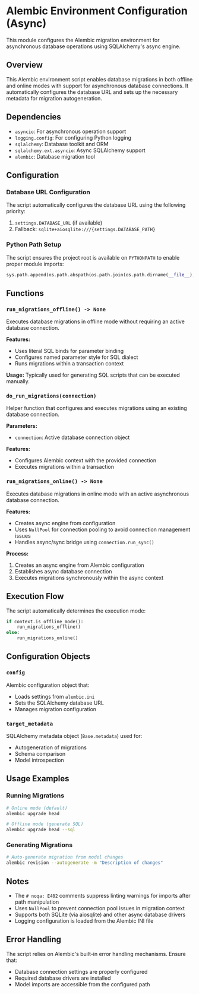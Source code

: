 <!--
This documentation was auto-generated by Claude on 2025-05-31T16-10-56.
Source file: ./src/backend/alembic/env.py
-->

# Alembic Environment Configuration (Async)

This module configures the Alembic migration environment for asynchronous database operations using SQLAlchemy's async engine.

## Overview

This Alembic environment script enables database migrations in both offline and online modes with support for asynchronous database connections. It automatically configures the database URL and sets up the necessary metadata for migration autogeneration.

## Dependencies

- `asyncio`: For asynchronous operation support
- `logging.config`: For configuring Python logging
- `sqlalchemy`: Database toolkit and ORM
- `sqlalchemy.ext.asyncio`: Async SQLAlchemy support
- `alembic`: Database migration tool

## Configuration

### Database URL Configuration

The script automatically configures the database URL using the following priority:

1. `settings.DATABASE_URL` (if available)
2. Fallback: `sqlite+aiosqlite:///{settings.DATABASE_PATH}`

### Python Path Setup

The script ensures the project root is available on `PYTHONPATH` to enable proper module imports:

```python
sys.path.append(os.path.abspath(os.path.join(os.path.dirname(__file__), '..')))
```

## Functions

### `run_migrations_offline() -> None`

Executes database migrations in offline mode without requiring an active database connection.

**Features:**
- Uses literal SQL binds for parameter binding
- Configures named parameter style for SQL dialect
- Runs migrations within a transaction context

**Usage:**
Typically used for generating SQL scripts that can be executed manually.

### `do_run_migrations(connection)`

Helper function that configures and executes migrations using an existing database connection.

**Parameters:**
- `connection`: Active database connection object

**Features:**
- Configures Alembic context with the provided connection
- Executes migrations within a transaction

### `run_migrations_online() -> None`

Executes database migrations in online mode with an active asynchronous database connection.

**Features:**
- Creates async engine from configuration
- Uses `NullPool` for connection pooling to avoid connection management issues
- Handles async/sync bridge using `connection.run_sync()`

**Process:**
1. Creates an async engine from Alembic configuration
2. Establishes async database connection
3. Executes migrations synchronously within the async context

## Execution Flow

The script automatically determines the execution mode:

```python
if context.is_offline_mode():
    run_migrations_offline()
else:
    run_migrations_online()
```

## Configuration Objects

### `config`
Alembic configuration object that:
- Loads settings from `alembic.ini`
- Sets the SQLAlchemy database URL
- Manages migration configuration

### `target_metadata`
SQLAlchemy metadata object (`Base.metadata`) used for:
- Autogeneration of migrations
- Schema comparison
- Model introspection

## Usage Examples

### Running Migrations

```bash
# Online mode (default)
alembic upgrade head

# Offline mode (generate SQL)
alembic upgrade head --sql
```

### Generating Migrations

```bash
# Auto-generate migration from model changes
alembic revision --autogenerate -m "Description of changes"
```

## Notes

- The `# noqa: E402` comments suppress linting warnings for imports after path manipulation
- Uses `NullPool` to prevent connection pool issues in migration context
- Supports both SQLite (via aiosqlite) and other async database drivers
- Logging configuration is loaded from the Alembic INI file

## Error Handling

The script relies on Alembic's built-in error handling mechanisms. Ensure that:
- Database connection settings are properly configured
- Required database drivers are installed
- Model imports are accessible from the configured path